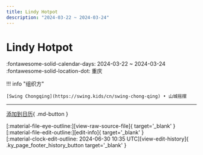```yaml
---
title: Lindy Hotpot
description: "2024-03-22 ~ 2024-03-24"
---
```


# Lindy Hotpot 

:fontawesome-solid-calendar-days: 2024-03-22 ~ 2024-03-24  
:fontawesome-solid-location-dot: 重庆  

!!! info "组织方"

    [Swing Chongqing](https://swing.kids/cn/swing-chong-qing) • 山城摇摆  

---

[添加到日历](https://swing.news/ics/zh-Hans/2024/cn/lindy-hotpot-2024.ics){ .md-button }

<div class="ky_page_footer" markdown>
<div class="ky_page_footer_trailing" markdown="span">
[:material-file-eye-outline:][view-raw-source-file]{ target='_blank' }
[:material-file-edit-outline:][edit-info]{ target='_blank' }
</div>
<div class="ky_page_footer_leading" markdown="span">
[:material-clock-edit-outline: 2024-06-30 10:35 UTC][view-edit-history]{ .ky_page_footer_history_button target='_blank' }
</div>
</div>

[view-raw-source-file]: https://github.com/swingdance/events/blob/main/2024/cn/lindy-hotpot-2024.json "查看原始源文件"
[edit-info]: https://github.com/swingdance/events/issues/new?assignees=&labels=update+event&projects=&template=03-update_entity.yml&title=%5B2024%2Fcn%5D%20Lindy%20Hotpot&region=cn&year=2024&id=lindy-hotpot-2024&name=Lindy%20Hotpot&org_id=swing-chong-qing "编辑信息"

[view-edit-history]: https://github.com/swingdance/events/commits/main/2024/cn/lindy-hotpot-2024.json "查看编辑历史"
